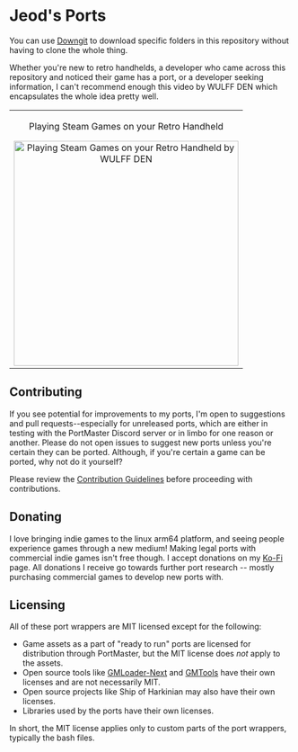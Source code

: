 # Jeod's Ports
You can use [Downgit](https://downgit.github.io/#/home) to download specific folders in this repository without having to clone the whole thing.

Whether you're new to retro handhelds, a developer who came across this repository and noticed their game has a port, or a developer seeking information, I can't recommend enough this video by WULFF DEN which encapsulates the whole idea pretty well.

<div align="center">
  <table>
    <tr>
      <td align="center">
        <p align="center">Playing Steam Games on your Retro Handheld</p>  
        <a href="https://www.youtube.com/watch?v=I4Utn3N_dZo">
          <img src="https://img.youtube.com/vi/I4Utn3N_dZo/0.jpg" alt="Playing Steam Games on your Retro Handheld by WULFF DEN" width="400"/>
        </a>
      </td>
    </tr>
  </table>
</div>

## Contributing
If you see potential for improvements to my ports, I'm open to suggestions and pull requests--especially for unreleased ports, which are either in testing with the PortMaster Discord server or in limbo for one reason or another. Please do not open issues to suggest new ports unless you're certain they can be ported. Although, if you're certain a game can be ported, why not do it yourself?

Please review the [Contribution Guidelines](.github/CONTRIBUTING.md) before proceeding with contributions.

## Donating
I love bringing indie games to the linux arm64 platform, and seeing people experience games through a new medium! Making legal ports with commercial indie games isn't free though. I accept donations on my [Ko-Fi](https://ko-fi.com/jeodc) page. All donations I receive go towards further port research -- mostly purchasing commercial games to develop new ports with.

## Licensing
All of these port wrappers are MIT licensed except for the following:

- Game assets as a part of "ready to run" ports are licensed for distribution through PortMaster, but the MIT license does *not* apply to the assets.
- Open source tools like [GMLoader-Next](https://github.com/PortsMaster/gmloader-next?tab=readme-ov-file) and [GMTools](https://github.com/cdeletre/gmtools) have their own licenses and are not necessarily MIT.
- Open source projects like Ship of Harkinian may also have their own licenses.
- Libraries used by the ports have their own licenses.

In short, the MIT license applies only to custom parts of the port wrappers, typically the bash files.
